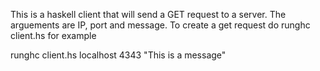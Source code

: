 This is a haskell client that will send a  GET request to a server. The arguements are IP, port and message. To create a get request do runghc client.hs <ip> <port> <message> for example

runghc client.hs localhost 4343 "This is a message"
